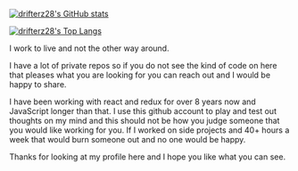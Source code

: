 [![drifterz28's GitHub stats](https://github-readme-stats.vercel.app/api?username=drifterz28&count_private=true&show_icons=true&theme=radical)](https://github.com/drifterz28/github-readme-stats)

[![drifterz28's Top Langs](https://github-readme-stats.vercel.app/api/top-langs/?username=drifterz28&langs_count=5&theme=vue&layout=compact)](https://github.com/drifterz28/github-readme-stats)
 
I work to live and not the other way around.

I have a lot of private repos so if you do not see the kind of code on here that pleases what you are looking for you can reach out and I would be happy to share. 

I have been working with react and redux for over 8 years now and JavaScript longer than that. I use this github account to play and test out thoughts on my mind and this should not be how you judge someone that you would like working for you. If I worked on side projects and 40+ hours a week that would burn someone out and no one would be happy. 

Thanks for looking at my profile here and I hope you like what you can see.
